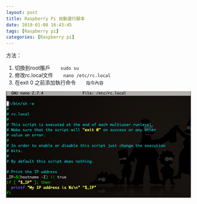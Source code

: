 ```yaml
---
layout: post
title: Raspberry Pi 自動運行腳本
date: 2019-01-08 16:43:45
tags: [Raspberry pi]
categories: [Raspberry pi]
---
```


方法：

1. 切換到root賬戶　　`sudo su`
2. 修改rc.local文件　　`nano /etc/rc.local`
3. 在exit 0 之前添加執行命令　　`指令內容`

![](/image/pi1.png)
